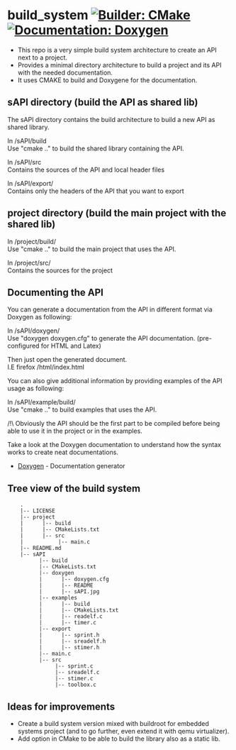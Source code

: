 # build_system [![Builder: CMake](https://img.shields.io/badge/Builder-CMake-brightgreen.svg)](https://cmake.org/) [![Documentation: Doxygen](https://img.shields.io/badge/Documentation-Doxygen-brightgreen.svg)](http://www.stack.nl/~dimitri/doxygen/index.html)

- This repo is a very simple build system architecture to create an API next to a project.   
- Provides a minimal directory architecture to build a project and its API with the needed documentation.    
- It uses CMAKE to build and Doxygene for the documentation.   

## sAPI directory (build the API as shared lib)   

The sAPI directory contains the build architecture to build a new API as shared library.   

In /sAPI/build   
Use "cmake .." to build the shared library containing the API.  

In /sAPI/src   
Contains the sources of the API and local header files       

In /sAPI/export/   
Contains only the headers of the API that you want to export    

## project directory (build the main project with the shared lib)    

In /project/build/    
Use "cmake .." to build the main project that uses the API.   

In /project/src/    
Contains the sources for the project   

## Documenting the API
    
You can generate a documentation from the API in different format via Doxygen as following:    

In /sAPI/doxygen/    
Use "doxygen doxygen.cfg" to generate the API documentation. (pre-configured for HTML and Latex)    

Then just open the generated document.    
I.E firefox /html/index.html    

You can also give additional information by providing examples of the API usage as following:    

In /sAPI/example/build/   
Use "cmake .." to build examples that uses the API.    

/!\ Obviously the API should be the first part to be compiled before being able to use it in the project or in the examples.    

Take a look at the Doxygen documentation to understand how the syntax works to create neat documentations.

* [Doxygen](http://www.stack.nl/~dimitri/doxygen/index.html) - Documentation generator

## Tree view of the build system

```
    .
    |-- LICENSE
    |-- project
    |      |-- build
    |      |-- CMakeLists.txt
    |      |-- src
    |           |-- main.c
    |-- README.md
    |-- sAPI
          |-- build
          |-- CMakeLists.txt
          |-- doxygen
          |      |-- doxygen.cfg
          |      |-- README
          |      |-- sAPI.jpg
          |-- examples
          |      |-- build
          |      |-- CMakeLists.txt
          |      |-- readelf.c
          |      |-- timer.c
          |-- export
          |      |-- sprint.h
          |      |-- sreadelf.h
          |      |-- stimer.h
          |-- main.c
          |-- src
               |-- sprint.c
               |-- sreadelf.c
               |-- stimer.c
               |-- toolbox.c

```

## Ideas for improvements

* Create a build system version mixed with buildroot for embedded systems project (and to go further, even extend it with qemu virtualizer).
* Add option in CMake to be able to build the library also as a static lib.
